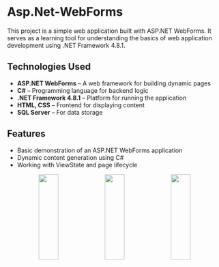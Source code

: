 # Asp.Net-WebForms

This project is a simple web application built with ASP.NET WebForms. It serves as a learning tool for understanding the basics of web application development using .NET Framework 4.8.1.

## Technologies Used
- **ASP.NET WebForms** – A web framework for building dynamic pages
- **C#** – Programming language for backend logic
- **.NET Framework 4.8.1** – Platform for running the application
- **HTML, CSS** – Frontend for displaying content
- **SQL Server** – For data storage

## Features
- Basic demonstration of an ASP.NET WebForms application
- Dynamic content generation using C#
- Working with ViewState and page lifecycle


<p align="center">
  <img src="https://github.com/user-attachments/assets/6f5ceff9-3af1-431d-a078-e02bac65aba0" height="200px" width="30%" />
  <img src="https://github.com/user-attachments/assets/20861eff-07e5-497e-a7a2-258ef9305dac" height="200px" width="30%" />
  <img src="https://github.com/user-attachments/assets/acf10016-e8ec-4e0b-b8fe-8517c8bffa49" height="200px" width="30%" />
</p>
